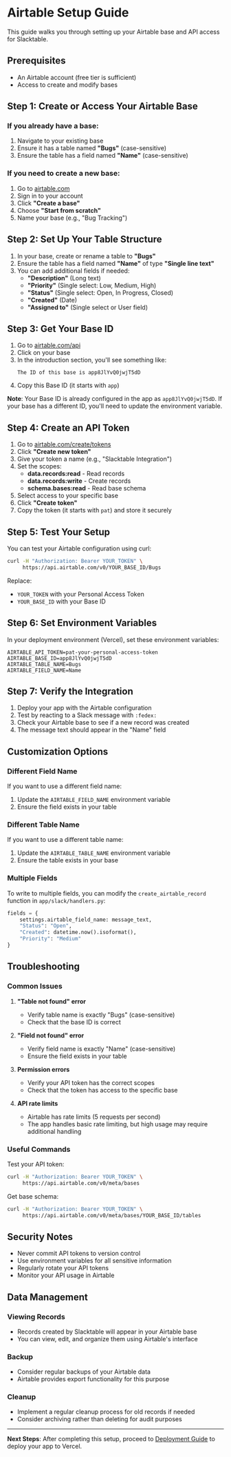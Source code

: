 # Airtable Setup Guide

This guide walks you through setting up your Airtable base and API access for Slacktable.

## Prerequisites

- An Airtable account (free tier is sufficient)
- Access to create and modify bases

## Step 1: Create or Access Your Airtable Base

### If you already have a base:
1. Navigate to your existing base
2. Ensure it has a table named **"Bugs"** (case-sensitive)
3. Ensure the table has a field named **"Name"** (case-sensitive)

### If you need to create a new base:
1. Go to [airtable.com](https://airtable.com)
2. Sign in to your account
3. Click **"Create a base"**
4. Choose **"Start from scratch"**
5. Name your base (e.g., "Bug Tracking")

## Step 2: Set Up Your Table Structure

1. In your base, create or rename a table to **"Bugs"**
2. Ensure the table has a field named **"Name"** of type **"Single line text"**
3. You can add additional fields if needed:
   - **"Description"** (Long text)
   - **"Priority"** (Single select: Low, Medium, High)
   - **"Status"** (Single select: Open, In Progress, Closed)
   - **"Created"** (Date)
   - **"Assigned to"** (Single select or User field)

## Step 3: Get Your Base ID

1. Go to [airtable.com/api](https://airtable.com/api)
2. Click on your base
3. In the introduction section, you'll see something like:
   ```
   The ID of this base is app8JlYvQ0jwjT5dD
   ```
4. Copy this Base ID (it starts with `app`)

**Note**: Your Base ID is already configured in the app as `app8JlYvQ0jwjT5dD`. If your base has a different ID, you'll need to update the environment variable.

## Step 4: Create an API Token

1. Go to [airtable.com/create/tokens](https://airtable.com/create/tokens)
2. Click **"Create new token"**
3. Give your token a name (e.g., "Slacktable Integration")
4. Set the scopes:
   - **data.records:read** - Read records
   - **data.records:write** - Create records
   - **schema.bases:read** - Read base schema
5. Select access to your specific base
6. Click **"Create token"**
7. Copy the token (it starts with `pat`) and store it securely

## Step 5: Test Your Setup

You can test your Airtable configuration using curl:

```bash
curl -H "Authorization: Bearer YOUR_TOKEN" \
     https://api.airtable.com/v0/YOUR_BASE_ID/Bugs
```

Replace:
- `YOUR_TOKEN` with your Personal Access Token
- `YOUR_BASE_ID` with your Base ID

## Step 6: Set Environment Variables

In your deployment environment (Vercel), set these environment variables:

```env
AIRTABLE_API_TOKEN=pat-your-personal-access-token
AIRTABLE_BASE_ID=app8JlYvQ0jwjT5dD
AIRTABLE_TABLE_NAME=Bugs
AIRTABLE_FIELD_NAME=Name
```

## Step 7: Verify the Integration

1. Deploy your app with the Airtable configuration
2. Test by reacting to a Slack message with `:fedex:`
3. Check your Airtable base to see if a new record was created
4. The message text should appear in the "Name" field

## Customization Options

### Different Field Name
If you want to use a different field name:
1. Update the `AIRTABLE_FIELD_NAME` environment variable
2. Ensure the field exists in your table

### Different Table Name
If you want to use a different table name:
1. Update the `AIRTABLE_TABLE_NAME` environment variable
2. Ensure the table exists in your base

### Multiple Fields
To write to multiple fields, you can modify the `create_airtable_record` function in `app/slack/handlers.py`:

```python
fields = {
    settings.airtable_field_name: message_text,
    "Status": "Open",
    "Created": datetime.now().isoformat(),
    "Priority": "Medium"
}
```

## Troubleshooting

### Common Issues

1. **"Table not found" error**
   - Verify table name is exactly "Bugs" (case-sensitive)
   - Check that the base ID is correct

2. **"Field not found" error**
   - Verify field name is exactly "Name" (case-sensitive)
   - Ensure the field exists in your table

3. **Permission errors**
   - Verify your API token has the correct scopes
   - Check that the token has access to the specific base

4. **API rate limits**
   - Airtable has rate limits (5 requests per second)
   - The app handles basic rate limiting, but high usage may require additional handling

### Useful Commands

Test your API token:
```bash
curl -H "Authorization: Bearer YOUR_TOKEN" \
     https://api.airtable.com/v0/meta/bases
```

Get base schema:
```bash
curl -H "Authorization: Bearer YOUR_TOKEN" \
     https://api.airtable.com/v0/meta/bases/YOUR_BASE_ID/tables
```

## Security Notes

- Never commit API tokens to version control
- Use environment variables for all sensitive information
- Regularly rotate your API tokens
- Monitor your API usage in Airtable

## Data Management

### Viewing Records
- Records created by Slacktable will appear in your Airtable base
- You can view, edit, and organize them using Airtable's interface

### Backup
- Consider regular backups of your Airtable data
- Airtable provides export functionality for this purpose

### Cleanup
- Implement a regular cleanup process for old records if needed
- Consider archiving rather than deleting for audit purposes

---

**Next Steps**: After completing this setup, proceed to [Deployment Guide](deployment.md) to deploy your app to Vercel.
